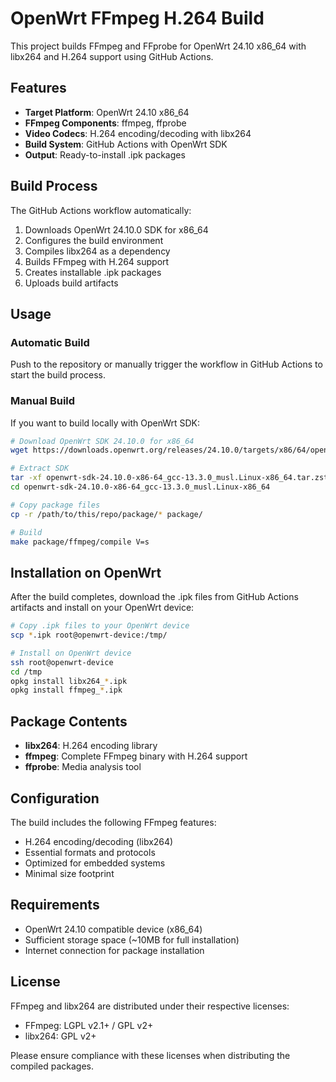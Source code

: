# OpenWrt FFmpeg H.264 Build

This project builds FFmpeg and FFprobe for OpenWrt 24.10 x86_64 with libx264 and H.264 support using GitHub Actions.

## Features

- **Target Platform**: OpenWrt 24.10 x86_64
- **FFmpeg Components**: ffmpeg, ffprobe
- **Video Codecs**: H.264 encoding/decoding with libx264
- **Build System**: GitHub Actions with OpenWrt SDK
- **Output**: Ready-to-install .ipk packages

## Build Process

The GitHub Actions workflow automatically:

1. Downloads OpenWrt 24.10.0 SDK for x86_64
2. Configures the build environment
3. Compiles libx264 as a dependency
4. Builds FFmpeg with H.264 support
5. Creates installable .ipk packages
6. Uploads build artifacts

## Usage

### Automatic Build

Push to the repository or manually trigger the workflow in GitHub Actions to start the build process.

### Manual Build

If you want to build locally with OpenWrt SDK:

```bash
# Download OpenWrt SDK 24.10.0 for x86_64
wget https://downloads.openwrt.org/releases/24.10.0/targets/x86/64/openwrt-sdk-24.10.0-x86-64_gcc-13.3.0_musl.Linux-x86_64.tar.zst

# Extract SDK
tar -xf openwrt-sdk-24.10.0-x86-64_gcc-13.3.0_musl.Linux-x86_64.tar.zst
cd openwrt-sdk-24.10.0-x86-64_gcc-13.3.0_musl.Linux-x86_64

# Copy package files
cp -r /path/to/this/repo/package/* package/

# Build
make package/ffmpeg/compile V=s
```

## Installation on OpenWrt

After the build completes, download the .ipk files from GitHub Actions artifacts and install on your OpenWrt device:

```bash
# Copy .ipk files to your OpenWrt device
scp *.ipk root@openwrt-device:/tmp/

# Install on OpenWrt device
ssh root@openwrt-device
cd /tmp
opkg install libx264_*.ipk
opkg install ffmpeg_*.ipk
```

## Package Contents

- **libx264**: H.264 encoding library
- **ffmpeg**: Complete FFmpeg binary with H.264 support
- **ffprobe**: Media analysis tool

## Configuration

The build includes the following FFmpeg features:

- H.264 encoding/decoding (libx264)
- Essential formats and protocols
- Optimized for embedded systems
- Minimal size footprint

## Requirements

- OpenWrt 24.10 compatible device (x86_64)
- Sufficient storage space (~10MB for full installation)
- Internet connection for package installation

## License

FFmpeg and libx264 are distributed under their respective licenses:

- FFmpeg: LGPL v2.1+ / GPL v2+
- libx264: GPL v2+

Please ensure compliance with these licenses when distributing the compiled packages.

